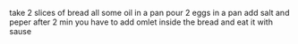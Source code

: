 take 2 slices of bread
all some oil in a pan
pour 2 eggs in a pan
add salt and peper
after 2 min you have to add omlet inside the bread
and eat it with sause